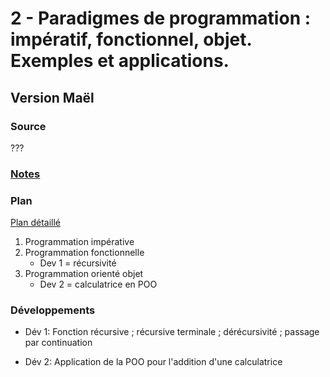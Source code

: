 # 2 - Paradigmes de programmation : impératif, fonctionnel, objet. Exemples et applications. #

## Version Maël ##


### Source ###

???

### [Notes](notesMJ.md) ###


### Plan ###

[Plan détaillé](planMJ.pdf)

1. Programmation impérative
2. Programmation fonctionnelle
   * Dev 1 = récursivité
3. Programmation orienté objet
   * Dev 2 = calculatrice en POO


### Développements ###

- Dév 1: Fonction récursive ; récursive terminale ; dérécursivité ; passage par continuation

- Dév 2: Application de la POO pour l'addition d'une calculatrice
